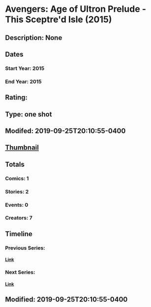 # Avengers: Age of Ultron Prelude - This Sceptre'd Isle (2015)
## Description: None
## Dates
### Start Year: 2015
### End Year: 2015
## Rating: 
## Type: one shot
## Modifed: 2019-09-25T20:10:55-0400
## [Thumbnail](http://i.annihil.us/u/prod/marvel/i/mg/2/d0/55f09a5330f10.jpg)
## Totals
### Comics: 1
### Stories: 2
### Events: 0
### Creators: 7
## Timeline
### Previous Series: 
#### [Link]()
### Next Series: 
#### [Link]()
## Modified: 2019-09-25T20:10:55-0400
